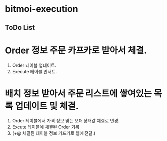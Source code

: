 ﻿# bitmoi-execution

## ToDo List
# Order 정보 주문 카프카로 받아서 체결.
1. Order 테이블 업데이트.
2. Execute 테이블 인서트.
# 배치 정보 받아서 주문 리스트에 쌓여있는 목록 업데이트 및 체결.
1. Order 테이블에서 가격 정보 맞는 오더 상태값 체결로 변경.
2. Excute 테이블에 체결된 Order 기록
3. (+@ 체결된 테이블 정보 카프카로 웹에 전달.)
